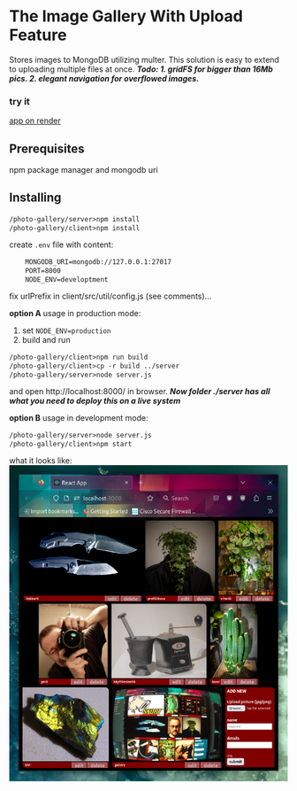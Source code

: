 # The Image Gallery With Upload Feature
Stores images to MongoDB utilizing multer. This solution is easy to extend to uploading multiple files at once. **_Todo: 1. gridFS for bigger than 16Mb pics. 2. elegant navigation for overflowed images._**

### try it
[app on render](https://photo-gallery-mwyi.onrender.com/)

## Prerequisites

npm package manager and mongodb uri

## Installing
```
/photo-gallery/server>npm install
/photo-gallery/client>npm install
```
create `.env` file with content:
```
    MONGODB_URI=mongodb://127.0.0.1:27017
    PORT=8000
    NODE_ENV=developtment
```
fix urlPrefix in client/src/util/config.js (see comments)...    
    
__option A__ usage in production mode:
1. set `NODE_ENV=production`
2. build and run   
```
/photo-gallery/client>npm run build
/photo-gallery/client>cp -r build ../server
/photo-gallery/server>node server.js
```
and open http://localhost:8000/ in browser. ___Now folder ./server has all what you need to deploy this on a live system___

__option B__ usage in development mode:
```
/photo-gallery/server>node server.js
/photo-gallery/client>npm start
```

what it looks like:
![kuvagalleria](https://github.com/juhaj77/photo-gallery/blob/main/IGCapture.PNG)

